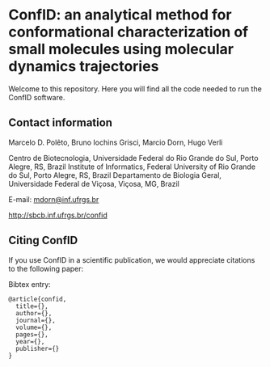 # ConfID: an analytical method for conformational characterization of small molecules using molecular dynamics trajectories

Welcome to this repository. Here you will find all the code needed to run the ConfID software.

## Contact information

Marcelo D. Polêto, Bruno Iochins Grisci, Marcio Dorn, Hugo Verli

Centro de Biotecnologia, Universidade Federal do Rio Grande do Sul, Porto Alegre, RS, Brazil
Institute of Informatics, Federal University of Rio Grande do Sul, Porto Alegre, RS, Brazil
Departamento de Biologia Geral, Universidade Federal de Viçosa, Viçosa, MG, Brazil

E-mail: mdorn@inf.ufrgs.br

http://sbcb.inf.ufrgs.br/confid

## Citing ConfID

If you use ConfID in a scientific publication, we would appreciate citations to the following paper:


Bibtex entry:
```
@article{confid,
  title={},
  author={},
  journal={},
  volume={},
  pages={},
  year={},
  publisher={}
}
